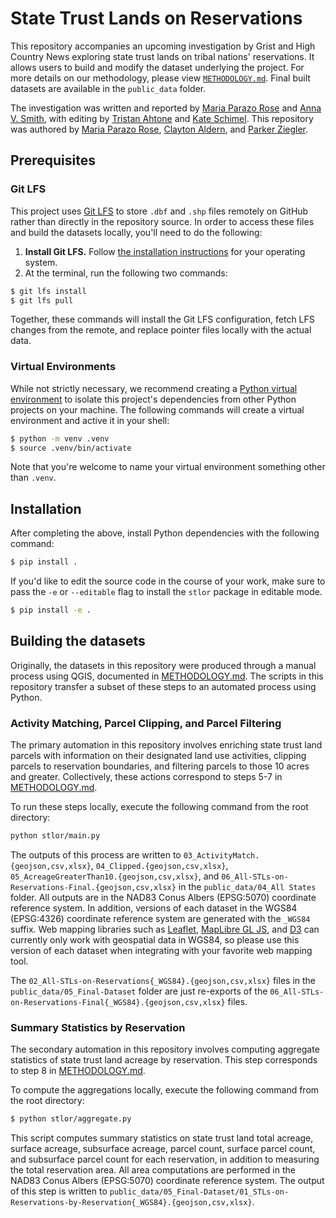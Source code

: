 # State Trust Lands on Reservations

This repository accompanies an upcoming investigation by Grist and High Country News exploring state trust lands on tribal nations' reservations. It allows users to build and modify the dataset underlying the project. For more details on our methodology, please view [`METHODOLOGY.md`](https://github.com/Grist-Data-Desk/STLoR/blob/main/METHODOLOGY.md). Final built datasets are available in the `public_data` folder.

The investigation was written and reported by [Maria Parazo Rose](https://grist.org/author/maria-parazo-rose/) and [Anna V. Smith](https://www.hcn.org/author/anna-v-smith/), with editing by [Tristan Ahtone](https://grist.org/author/tristan-ahtone/) and [Kate Schimel](https://www.hcn.org/author/kate-schimel/). This repository was authored by [Maria Parazo Rose](https://github.com/mariaparazorose), [Clayton Aldern](https://github.com/clayton-aldern), and [Parker Ziegler](https://github.com/parkerziegler).

## Prerequisites

### Git LFS

This project uses [Git LFS](https://git-lfs.com/) to store `.dbf` and `.shp` files remotely on GitHub rather than directly in the repository source. In order to access these files and build the datasets locally, you'll need to do the following:

1. **Install Git LFS.** Follow [the installation instructions](https://github.com/git-lfs/git-lfs#installing) for your operating system.
2. At the terminal, run the following two commands:

```sh
$ git lfs install
$ git lfs pull
```

Together, these commands will install the Git LFS configuration, fetch LFS changes from the remote, and replace pointer files locally with the actual data.

### Virtual Environments

While not strictly necessary, we recommend creating a [Python virtual environment](https://docs.python.org/3/library/venv.html) to isolate this project's dependencies from other Python projects on your machine. The following commands will create a virtual environment and active it in your shell:

```sh
$ python -m venv .venv
$ source .venv/bin/activate
```

Note that you're welcome to name your virtual environment something other than `.venv`.

## Installation

After completing the above, install Python dependencies with the following command:

```sh
$ pip install .
```

If you'd like to edit the source code in the course of your work, make sure to pass the `-e` or `--editable` flag to install the `stlor` package in editable mode.

```sh
$ pip install -e .
```

## Building the datasets

Originally, the datasets in this repository were produced through a manual process using QGIS, documented in [METHODOLOGY.md](https://github.com/Grist-Data-Desk/STLoR/blob/main/METHODOLOGY.md). The scripts in this repository transfer a subset of these steps to an automated process using Python.

### Activity Matching, Parcel Clipping, and Parcel Filtering

The primary automation in this repository involves enriching state trust land parcels with information on their designated land use activities, clipping parcels to reservation boundaries, and filtering parcels to those 10 acres and greater. Collectively, these actions correspond to steps 5-7 in [METHODOLOGY.md](https://github.com/Grist-Data-Desk/STLoR/blob/main/METHODOLOGY.md).

To run these steps locally, execute the following command from the root directory:

```sh
python stlor/main.py
```

The outputs of this process are written to `03_ActivityMatch.{geojson,csv,xlsx}`, `04_Clipped.{geojson,csv,xlsx}`, `05_AcreageGreaterThan10.{geojson,csv,xlsx}`, and `06_All-STLs-on-Reservations-Final.{geojson,csv,xlsx}` in the `public_data/04_All States` folder. All outputs are in the NAD83 Conus Albers (EPSG:5070) coordinate reference system. In addition, versions of each dataset in the WGS84 (EPSG:4326) coordinate reference system are generated with the `_WGS84` suffix. Web mapping libraries such as [Leaflet](https://leafletjs.com/), [MapLibre GL JS](https://maplibre.org/maplibre-gl-js/docs/), and [D3](https://d3js.org/) can currently only work with geospatial data in WGS84, so please use this version of each dataset when integrating with your favorite web mapping tool.

The `02_All-STLs-on-Reservations{_WGS84}.{geojson,csv,xlsx}` files in the `public_data/05_Final-Dataset` folder are just re-exports of the `06_All-STLs-on-Reservations-Final{_WGS84}.{geojson,csv,xlsx}` files.

### Summary Statistics by Reservation

The secondary automation in this repository involves computing aggregate statistics of state trust land acreage by reservation. This step corresponds to step 8 in [METHODOLOGY.md](https://github.com/Grist-Data-Desk/STLoR/blob/main/METHODOLOGY.md).

To compute the aggregations locally, execute the following command from the root directory:

```sh
$ python stlor/aggregate.py
```

This script computes summary statistics on state trust land total acreage, surface acreage, subsurface acreage, parcel count, surface parcel count, and subsurface parcel count for each reservation, in addition to measuring the total reservation area. All area computations are performed in the NAD83 Conus Albers (EPSG:5070) coordinate reference system. The output of this step is written to `public_data/05_Final-Dataset/01_STLs-on-Reservations-by-Reservation{_WGS84}.{geojson,csv,xlsx}`.
